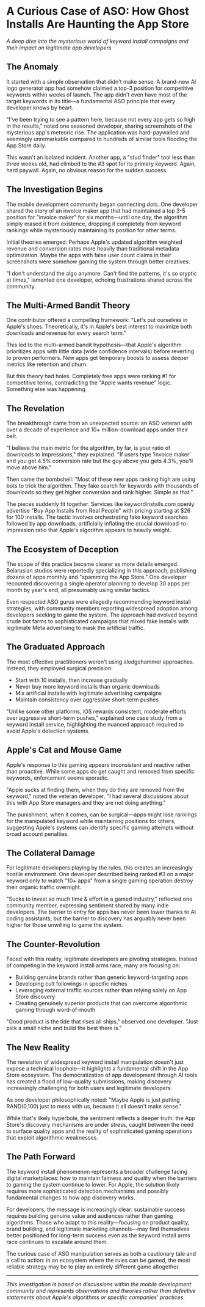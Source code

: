 # A Curious Case of ASO: How Ghost Installs Are Haunting the App Store

*A deep dive into the mysterious world of keyword install campaigns and their impact on legitimate app developers*

## The Anomaly

It started with a simple observation that didn't make sense. A brand-new AI logo generator app had somehow claimed a top-3 position for competitive keywords within weeks of launch. The app didn't even have most of the target keywords in its title—a fundamental ASO principle that every developer knows by heart.

"I've been trying to see a pattern here, because not every app gets so high in the results," noted one seasoned developer, sharing screenshots of the mysterious app's meteoric rise. The application was hard-paywalled and seemingly unremarkable compared to hundreds of similar tools flooding the App Store daily.

This wasn't an isolated incident. Another app, a "stud finder" tool less than three weeks old, had climbed to the #3 spot for its primary keyword. Again, hard paywall. Again, no obvious reason for the sudden success.

## The Investigation Begins

The mobile development community began connecting dots. One developer shared the story of an invoice maker app that had maintained a top 3-5 position for "invoice maker" for six months—until one day, the algorithm simply erased it from existence, dropping it completely from keyword rankings while mysteriously maintaining its position for other terms.

Initial theories emerged: Perhaps Apple's updated algorithm weighted revenue and conversion rates more heavily than traditional metadata optimization. Maybe the apps with false user count claims in their screenshots were somehow gaming the system through better creatives.

"I don't understand the algo anymore. Can't find the patterns, it's so cryptic at times," lamented one developer, echoing frustrations shared across the community.

## The Multi-Armed Bandit Theory

One contributor offered a compelling framework: "Let's put ourselves in Apple's shoes. Theoretically, it's in Apple's best interest to maximize both downloads and revenue for every search term."

This led to the multi-armed bandit hypothesis—that Apple's algorithm prioritizes apps with little data (wide confidence intervals) before reverting to proven performers. New apps get temporary boosts to assess deeper metrics like retention and churn.

But this theory had holes. Completely free apps were ranking #1 for competitive terms, contradicting the "Apple wants revenue" logic. Something else was happening.

## The Revelation

The breakthrough came from an unexpected source: an ASO veteran with over a decade of experience and 10+ million-download apps under their belt.

"I believe the main metric for the algorithm, by far, is your ratio of downloads to impressions," they explained. "If users type 'invoice maker' and you get 4.5% conversion rate but the guy above you gets 4.3%, you'll move above him."

Then came the bombshell: "Most of these new apps ranking high are using bots to trick the algorithm. They fake search for keywords with thousands of downloads so they get higher conversion and rank higher. Simple as that."

The pieces suddenly fit together. Services like keywordinstalls.com openly advertise "Buy App Installs from Real People" with pricing starting at $26 for 100 installs. The tactic involves orchestrating fake keyword searches followed by app downloads, artificially inflating the crucial download-to-impression ratio that Apple's algorithm appears to heavily weight.

## The Ecosystem of Deception

The scope of this practice became clearer as more details emerged. Belarusian studios were reportedly specializing in this approach, publishing dozens of apps monthly and "spamming the App Store." One developer recounted discovering a single operator planning to develop 30 apps per month by year's end, all presumably using similar tactics.

Even respected ASO gurus were allegedly recommending keyword install strategies, with community members reporting widespread adoption among developers seeking to game the system. The approach had evolved beyond crude bot farms to sophisticated campaigns that mixed fake installs with legitimate Meta advertising to mask the artificial traffic.

## The Graduated Approach

The most effective practitioners weren't using sledgehammer approaches. Instead, they employed surgical precision:

- Start with 10 installs, then increase gradually
- Never buy more keyword installs than organic downloads
- Mix artificial installs with legitimate advertising campaigns
- Maintain consistency over aggressive short-term pushes

"Unlike some other platforms, iOS rewards consistent, moderate efforts over aggressive short-term pushes," explained one case study from a keyword install service, highlighting the nuanced approach required to avoid Apple's detection systems.

## Apple's Cat and Mouse Game

Apple's response to this gaming appears inconsistent and reactive rather than proactive. While some apps do get caught and removed from specific keywords, enforcement seems sporadic.

"Apple sucks at finding them, when they do they are removed from the keyword," noted the veteran developer. "I had several discussions about this with App Store managers and they are not doing anything."

The punishment, when it comes, can be surgical—apps might lose rankings for the manipulated keyword while maintaining positions for others, suggesting Apple's systems can identify specific gaming attempts without broad account penalties.

## The Collateral Damage

For legitimate developers playing by the rules, this creates an increasingly hostile environment. One developer described being ranked #3 on a major keyword only to watch "10+ apps" from a single gaming operation destroy their organic traffic overnight.

"Sucks to invest so much time & effort in a gamed industry," reflected one community member, expressing sentiment shared by many indie developers. The barrier to entry for apps has never been lower thanks to AI coding assistants, but the barrier to discovery has arguably never been higher for those unwilling to game the system.

## The Counter-Revolution

Faced with this reality, legitimate developers are pivoting strategies. Instead of competing in the keyword install arms race, many are focusing on:

- Building genuine brands rather than generic keyword-targeting apps
- Developing cult followings in specific niches
- Leveraging external traffic sources rather than relying solely on App Store discovery
- Creating genuinely superior products that can overcome algorithmic gaming through word-of-mouth

"Good product is the tide that rises all ships," observed one developer. "Just pick a small niche and build the best there is."

## The New Reality

The revelation of widespread keyword install manipulation doesn't just expose a technical loophole—it highlights a fundamental shift in the App Store ecosystem. The democratization of app development through AI tools has created a flood of low-quality submissions, making discovery increasingly challenging for both users and legitimate developers.

As one developer philosophically noted: "Maybe Apple is just putting RAND(0,100) just to mess with us, because it all doesn't make sense."

While that's likely hyperbole, the sentiment reflects a deeper truth: the App Store's discovery mechanisms are under stress, caught between the need to surface quality apps and the reality of sophisticated gaming operations that exploit algorithmic weaknesses.

## The Path Forward

The keyword install phenomenon represents a broader challenge facing digital marketplaces: how to maintain fairness and quality when the barriers to gaming the system continue to lower. For Apple, the solution likely requires more sophisticated detection mechanisms and possibly fundamental changes to how app discovery works.

For developers, the message is increasingly clear: sustainable success requires building genuine value and audiences rather than gaming algorithms. Those who adapt to this reality—focusing on product quality, brand building, and legitimate marketing channels—may find themselves better positioned for long-term success even as the keyword install arms race continues to escalate around them.

The curious case of ASO manipulation serves as both a cautionary tale and a call to action: in an ecosystem where the rules can be gamed, the most reliable strategy may be to play an entirely different game altogether.

---

*This investigation is based on discussions within the mobile development community and represents observations and theories rather than definitive statements about Apple's algorithms or specific companies' practices.*